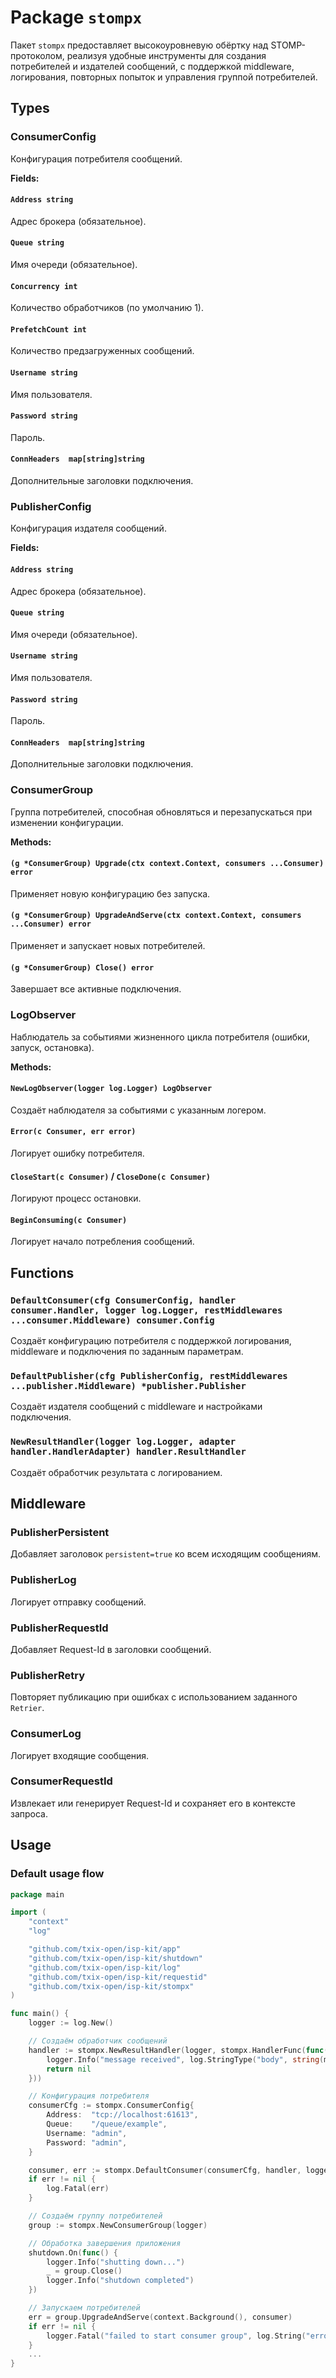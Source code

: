 # Package `stompx`

Пакет `stompx` предоставляет высокоуровневую обёртку над STOMP-протоколом, реализуя удобные инструменты для создания потребителей и издателей сообщений, с поддержкой middleware, логирования, повторных попыток и управления группой потребителей.

## Types

### ConsumerConfig

Конфигурация потребителя сообщений.

**Fields:**

#### `Address string`

Адрес брокера (обязательное).

#### `Queue string`

Имя очереди (обязательное).

#### `Concurrency int`

Количество обработчиков (по умолчанию 1).

#### `PrefetchCount int`

Количество предзагруженных сообщений.

#### `Username string`

Имя пользователя.

#### `Password string`

Пароль.

#### `ConnHeaders  map[string]string`

Дополнительные заголовки подключения.

### PublisherConfig

Конфигурация издателя сообщений.

**Fields:**

#### `Address string`

Адрес брокера (обязательное).

#### `Queue string`

Имя очереди (обязательное).

#### `Username string`

Имя пользователя.

#### `Password string`

Пароль.

#### `ConnHeaders  map[string]string`

Дополнительные заголовки подключения.

### ConsumerGroup

Группа потребителей, способная обновляться и перезапускаться при изменении конфигурации.

**Methods:**

#### `(g *ConsumerGroup) Upgrade(ctx context.Context, consumers ...Consumer) error`

Применяет новую конфигурацию без запуска.

#### `(g *ConsumerGroup) UpgradeAndServe(ctx context.Context, consumers ...Consumer) error`

Применяет и запускает новых потребителей.

#### `(g *ConsumerGroup) Close() error`

Завершает все активные подключения.

### LogObserver

Наблюдатель за событиями жизненного цикла потребителя (ошибки, запуск, остановка).

**Methods:**

#### `NewLogObserver(logger log.Logger) LogObserver`

Создаёт наблюдателя за событиями с указанным логером.

#### `Error(c Consumer, err error)`

Логирует ошибку потребителя.

#### `CloseStart(c Consumer)` / `CloseDone(c Consumer)`

Логируют процесс остановки.

#### `BeginConsuming(c Consumer)`

Логирует начало потребления сообщений.

## Functions

### `DefaultConsumer(cfg ConsumerConfig, handler consumer.Handler, logger log.Logger, restMiddlewares ...consumer.Middleware) consumer.Config`

Создаёт конфигурацию потребителя с поддержкой логирования, middleware и подключения по заданным параметрам.

### `DefaultPublisher(cfg PublisherConfig, restMiddlewares ...publisher.Middleware) *publisher.Publisher`

Создаёт издателя сообщений с middleware и настройками подключения.

### `NewResultHandler(logger log.Logger, adapter handler.HandlerAdapter) handler.ResultHandler`

Создаёт обработчик результата с логированием.

## Middleware

### PublisherPersistent

Добавляет заголовок `persistent=true` ко всем исходящим сообщениям.

### PublisherLog

Логирует отправку сообщений.

### PublisherRequestId

Добавляет Request-Id в заголовки сообщений.

### PublisherRetry

Повторяет публикацию при ошибках с использованием заданного `Retrier`.

### ConsumerLog

Логирует входящие сообщения.

### ConsumerRequestId

Извлекает или генерирует Request-Id и сохраняет его в контексте запроса.

## Usage

### Default usage flow

```go
package main

import (
	"context"
	"log"

	"github.com/txix-open/isp-kit/app"
	"github.com/txix-open/isp-kit/shutdown"
	"github.com/txix-open/isp-kit/log"
	"github.com/txix-open/isp-kit/requestid"
	"github.com/txix-open/isp-kit/stompx"
)

func main() {
	logger := log.New()

	// Создаём обработчик сообщений
	handler := stompx.NewResultHandler(logger, stompx.HandlerFunc(func(ctx context.Context, msg []byte) error {
		logger.Info("message received", log.StringType("body", string(msg)))
		return nil
	}))

	// Конфигурация потребителя
	consumerCfg := stompx.ConsumerConfig{
		Address:  "tcp://localhost:61613",
		Queue:    "/queue/example",
		Username: "admin",
		Password: "admin",
	}

	consumer, err := stompx.DefaultConsumer(consumerCfg, handler, logger)
	if err != nil {
		log.Fatal(err)
	}

	// Создаём группу потребителей
	group := stompx.NewConsumerGroup(logger)

	// Обработка завершения приложения
	shutdown.On(func() {
		logger.Info("shutting down...")
		_ = group.Close()
		logger.Info("shutdown completed")
	})

	// Запускаем потребителей
	err = group.UpgradeAndServe(context.Background(), consumer)
	if err != nil {
		logger.Fatal("failed to start consumer group", log.String("error", err.Error()))
	}
	...
}
```
